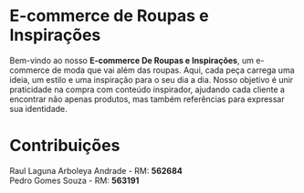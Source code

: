 # E-commerce de Roupas e Inspirações

Bem-vindo ao nosso **E-commerce De Roupas e Inspirações**, um e-commerce de moda que vai além das roupas. Aqui, cada peça carrega uma ideia, um estilo e uma inspiração para o seu dia a dia.
Nosso objetivo é unir praticidade na compra com conteúdo inspirador, ajudando cada cliente a encontrar não apenas produtos, mas também referências para expressar sua identidade.

# Contribuições

Raul Laguna Arboleya Andrade - RM: **562684**
<br>
Pedro Gomes Souza - RM: **563191**
